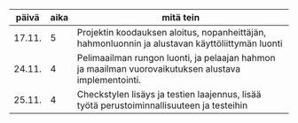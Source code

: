 päivä | aika | mitä tein
----- | ---- | ---------
| 17.11. |  5   | Projektin koodauksen aloitus, nopanheittäjän, hahmonluonnin ja alustavan käyttöliittymän luonti |
| 24.11. |  4   | Pelimaailman rungon luonti, ja pelaajan hahmon ja maailman vuorovaikutuksen alustava implementointi.|
| 25.11. |  4   | Checkstylen lisäys ja testien laajennus, lisää työtä perustoiminnallisuuteen ja testeihin|

